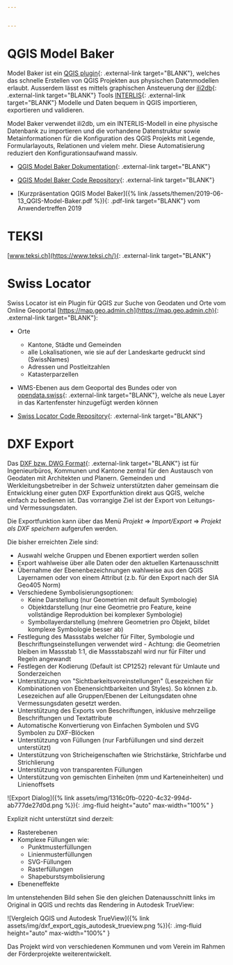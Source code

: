 ```yaml
---


---
```


# QGIS Model Baker

Model Baker ist ein [QGIS plugin](https://plugins.qgis.org/plugins/QgisModelBaker/){: .external-link target="BLANK"}, welches das schnelle Erstellen von QGIS Projekten aus physischen Datenmodellen erlaubt. Ausserdem lässt es mittels graphischen Ansteuerung der [ili2db](https://github.com/claeis/ili2db/blob/master/docs/ili2db.rst){: .external-link target="BLANK"} Tools [INTERLIS](https://www.interlis.ch/){: .external-link target="BLANK"} Modelle und Daten bequem in QGIS importieren, exportieren und validieren.

Model Baker verwendet ili2db, um ein INTERLIS-Modell in eine physische Datenbank zu importieren und die vorhandene Datenstruktur sowie Metainformationen für die Konfiguration des QGIS Projekts mit Legende, Formularlayouts, Relationen und vielem mehr. Diese Automatisierung reduziert den Konfigurationsaufwand massiv.

* [QGIS Model Baker Dokumentation](https://opengisch.github.io/QgisModelBaker/de/){: .external-link target="BLANK"}

* [QGIS Model Baker Code Repository](https://github.com/opengisch/QgisModelBaker){: .external-link target="BLANK"}

* [Kurzpräsentation QGIS Model Baker]({% link /assets/themen/2019-06-13_QGIS-Model-Baker.pdf %}){: .pdf-link target="BLANK"} vom Anwendertreffen 2019

# TEKSI

[www.teksi.ch](https://www.teksi.ch/){: .external-link target="BLANK"}

# Swiss Locator

Swiss Locator ist ein Plugin für QGIS zur Suche von Geodaten und Orte vom Online Geoportal [https://map.geo.admin.ch](https://map.geo.admin.ch){: .external-link target="BLANK"}:

* Orte
  * Kantone, Städte und Gemeinden
  * alle Lokalisationen, wie sie auf der Landeskarte gedruckt sind (SwissNames)
  * Adressen und Postleitzahlen
  * Katasterparzellen
* WMS-Ebenen aus dem Geoportal des Bundes oder von [opendata.swiss](https://opendata.swiss){: .external-link target="BLANK"}, welche als neue Layer in das Kartenfenster hinzugefügt werden können

* [Swiss Locator Code Repository](https://github.com/opengisch/qgis-swiss-locator){: .external-link target="BLANK"}

# DXF Export

Das [DXF bzw. DWG Format](https://de.wikipedia.org/wiki/Drawing_Interchange_Format){: .external-link target="BLANK"} ist für Ingenieurbüros, Kommunen und Kantone zentral für den Austausch von Geodaten mit Architekten und Planern. Gemeinden und Werkleitungsbetreiber in der Schweiz unterstützten daher gemeinsam die Entwicklung einer guten DXF Exportfunktion direkt aus QGIS, welche einfach zu bedienen ist. Das vorrangige Ziel ist der Export von Leitungs- und Vermessungsdaten.

Die Exportfunktion kann über das Menü _Projekt_ => _Import/Export_ => _Projekt als DXF speichern_ aufgerufen werden.

Die bisher erreichten Ziele sind:

* Auswahl welche Gruppen und Ebenen exportiert werden sollen
* Export wahlweise über alle Daten oder den aktuellen Kartenausschnitt
* Übernahme der Ebenenbezeichnungen wahlweise aus den QGIS Layernamen oder von einem Attribut (z.b. für den Export nach der SIA Geo405 Norm)
* Verschiedene Symbolisierungsoptionen:
  * Keine Darstellung (nur Geometrien mit default Symbologie)
  * Objektdarstellung (nur eine Geometrie pro Feature, keine vollständige Reproduktion bei komplexer Symbologie)
  * Symbollayerdarstellung (mehrere Geometrien pro Objekt, bildet komplexe Symbologie besser ab)
* Festlegung des Massstabs welcher für Filter, Symbologie und Beschriftungseinstellungen verwendet wird - Achtung: die Geometrien bleiben im Massstab 1:1, die Massstabszahl wird nur für Filter und Regeln angewandt
* Festlegen der Kodierung (Default ist CP1252) relevant für Umlaute und Sonderzeichen
* Unterstützung von "Sichtbarkeitsvoreinstellungen" (Lesezeichen für Kombinationen von Ebenensichtbarkeiten und Styles). So können z.b. Lesezeichen auf alle Gruppen/Ebenen der Leitungsdaten ohne Vermessungsdaten gesetzt werden.
* Unterstützung des Exports von Beschriftungen, inklusive mehrzeilige Beschriftungen und Textattribute
* Automatische Konvertierung von Einfachen Symbolen und SVG Symbolen zu DXF-Blöcken
* Unterstützung von Füllungen (nur Farbfüllungen und sind derzeit unterstützt)
* Unterstützung von Stricheigenschaften wie Strichstärke, Strichfarbe und Strichlierung
* Unterstützung von transparenten Füllungen
* Unterstützung von gemischten Einheiten (mm und Karteneinheiten) und Linienoffsets

![Export Dialog]({% link assets/img/1316c0fb-0220-4c32-994d-ab777de27d0d.png %}){: .img-fluid height="auto" max-width="100%" }

Explizit nicht unterstützt sind derzeit:

* Rasterebenen
* Komplexe Füllungen wie:
  * Punktmusterfüllungen
  * Linienmusterfüllungen
  * SVG-Füllungen
  * Rasterfüllungen
  * Shapeburstsymbolisierung
* Ebeneneffekte

Im untenstehenden Bild sehen Sie den gleichen Datenausschnitt links im Original in QGIS und rechts das Rendering in Autodesk TrueView:

![Vergleich QGIS und Autodesk TrueView]({% link assets/img/dxf_export_qgis_autodesk_trueview.png %}){: .img-fluid height="auto" max-width="100%" }

Das Projekt wird von verschiedenen Kommunen und vom Verein im Rahmen der Förderprojekte weiterentwickelt.
